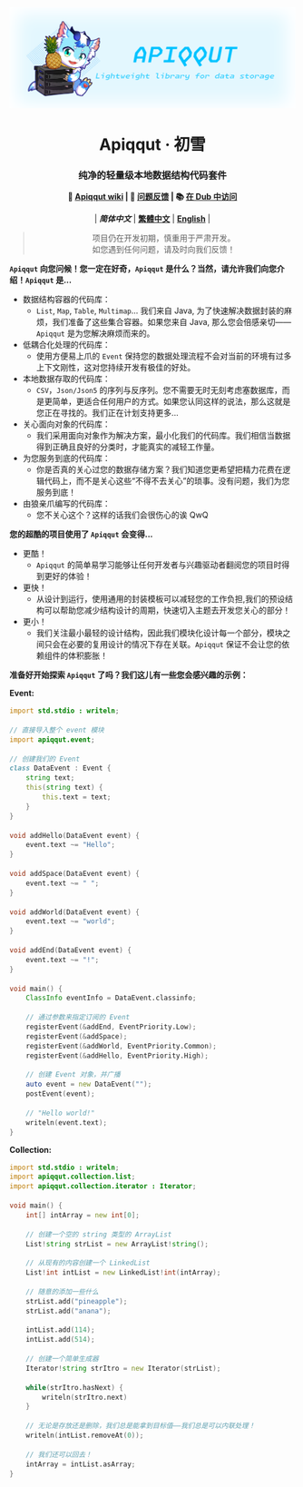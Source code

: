 <div align=center>

![](img/thumbnail_amaroklce@1,5x.png)

# Apiqqut · 初雪
### 纯净的轻量级本地数据结构代码套件

**📖 [Apiqqut wiki](https://github.com/AmarokIce/Apiqqut/wiki) | 📮 [问题反馈](https://github.com/AmarokIce/Apiqqut/issues) | 📚 [在 Dub 中访问](https://code.dlang.org/packages/apiqqut)**

| ***简体中文*** | [**繁體中文**](README.md) | [**English**](README.md) |

> 项目仍在开发初期，慎重用于严肃开发。 <br />
> 如您遇到任何问题，请及时向我们反馈！ <br />

</div>

**`Apiqqut` 向您问候！您一定在好奇，`Apiqqut` 是什么？当然，请允许我们向您介绍！`Apiqqut` 是...**
- 数据结构容器的代码库：
  - `List`, `Map`, `Table`, `Multimap`... 我们来自 Java, 为了快速解决数据封装的麻烦，我们准备了这些集合容器。如果您来自 Java, 那么您会倍感亲切——`Apiqqut` 是为您解决麻烦而来的。
- 低耦合化处理的代码库：
  - 使用方便易上爪的 `Event` 保持您的数据处理流程不会对当前的环境有过多上下文刚性，这对您持续开发有极佳的好处。
- 本地数据存取的代码库：
  - `CSV`，`Json/Json5` 的序列与反序列。您不需要无时无刻考虑塞数据库，而是更简单，更适合任何用户的方式。如果您认同这样的说法，那么这就是您正在寻找的。我们正在计划支持更多...
- 关心面向对象的代码库：
  - 我们采用面向对象作为解决方案，最小化我们的代码库。我们相信当数据得到正确且良好的分类时，才能真实的减轻工作量。
- 为您服务到底的代码库：
  - 你是否真的关心过您的数据存储方案？我们知道您更希望把精力花费在逻辑代码上，而不是关心这些“不得不去关心”的琐事。没有问题，我们为您服务到底！
- 由狼亲爪编写的代码库：
  - 您不关心这个？这样的话我们会很伤心的诶 QwQ

**您的超酷的项目使用了 `Apiqqut` 会变得...**
- 更酷！
  - `Apiqqut` 的简单易学习能够让任何开发者与兴趣驱动者翻阅您的项目时得到更好的体验！
- 更快！
  - 从设计到运行，使用通用的封装模板可以减轻您的工作负担,我们的预设结构可以帮助您减少结构设计的周期，快速切入主题去开发您关心的部分！
- 更小！
  - 我们关注最小最轻的设计结构，因此我们模块化设计每一个部分，模块之间只会在必要的复用设计的情况下存在关联。`Apiqqut` 保证不会让您的依赖组件的体积膨胀！


**准备好开始探索 `Apiqqut` 了吗？我们这儿有一些您会感兴趣的示例：**

**Event:**
```d
import std.stdio : writeln;

// 直接导入整个 event 模块
import apiqqut.event;

// 创建我们的 Event
class DataEvent : Event {
    string text;
    this(string text) {
        this.text = text;
    }
}

void addHello(DataEvent event) {
    event.text ~= "Hello";
}

void addSpace(DataEvent event) {
    event.text ~= " ";
}

void addWorld(DataEvent event) {
    event.text ~= "world";
}

void addEnd(DataEvent event) {
    event.text ~= "!";
}

void main() {
    ClassInfo eventInfo = DataEvent.classinfo;

    // 通过参数来指定订阅的 Event
    registerEvent(&addEnd, EventPriority.Low);
    registerEvent(&addSpace);
    registerEvent(&addWorld, EventPriority.Common);
    registerEvent(&addHello, EventPriority.High);

    // 创建 Event 对象，并广播
    auto event = new DataEvent("");
    postEvent(event);

    // "Hello world!"
    writeln(event.text);
}
```


**Collection:**
```d
import std.stdio : writeln;
import apiqqut.collection.list;
import apiqqut.collection.iterator : Iterator;

void main() {
    int[] intArray = new int[0];

    // 创建一个空的 string 类型的 ArrayList
    List!string strList = new ArrayList!string();

    // 从现有的内容创建一个 LinkedList
    List!int intList = new LinkedList!int(intArray);

    // 随意的添加一些什么
    strList.add("pineapple");
    strList.add("anana");

    intList.add(114);
    intList.add(514);

    // 创建一个简单生成器
    Iterator!string strItro = new Iterator(strList);

    while(strItro.hasNext) {
        writeln(strItro.next)
    }

    // 无论是存放还是删除，我们总是能拿到目标值——我们总是可以内联处理！
    writeln(intList.removeAt(0));

    // 我们还可以回去！
    intArray = intList.asArray;
}


```
